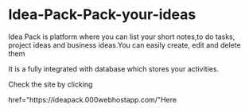 # Idea-Pack-Pack-your-ideas
<p>Idea Pack is platform where you can list your short notes,to do tasks, project ideas and business ideas.You can easily create, edit and delete them</p>
<p>It is a fully integrated with database which stores your activities.  </p>
<p>Check the site by clicking </p> href="https://ideapack.000webhostapp.com/"<a>Here</a>
